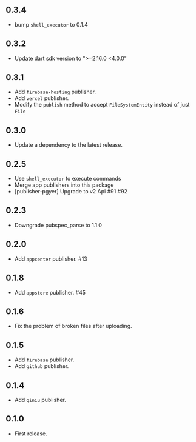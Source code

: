 ## 0.3.4

* bump `shell_executor` to 0.1.4

## 0.3.2

* Update dart sdk version to ">=2.16.0 <4.0.0"

## 0.3.1

* Add `firebase-hosting` publisher.
* Add `vercel` publisher.
* Modify the `publish` method to accept `FileSystemEntity` instead of just `File`

## 0.3.0

* Update a dependency to the latest release.

## 0.2.5

* Use `shell_executor` to execute commands
* Merge app publishers into this package
* [publisher-pgyer] Upgrade to v2 Api #91 #92

## 0.2.3

* Downgrade pubspec_parse to 1.1.0

## 0.2.0

* Add `appcenter` publisher. #13

## 0.1.8

* Add `appstore` publisher. #45

## 0.1.6

* Fix the problem of broken files after uploading.

## 0.1.5

* Add `firebase` publisher.
* Add `github` publisher.

## 0.1.4

* Add `qiniu` publisher.

## 0.1.0

* First release.
